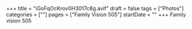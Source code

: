 +++
title = "iGoFqOcKrov0H3017c8g.avif"
draft = false
tags = ["Photos"]
categories = [""]
pages = ["Family Vision 505"]
startDate = ""
+++
Family vision 505
